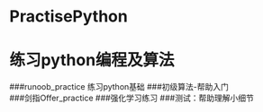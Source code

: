 # PractisePython

# 练习python编程及算法

###runoob_practice       练习python基础
###初级算法-帮助入门     
###剑指Offer_practice
###强化学习练习
###测试：帮助理解小细节
